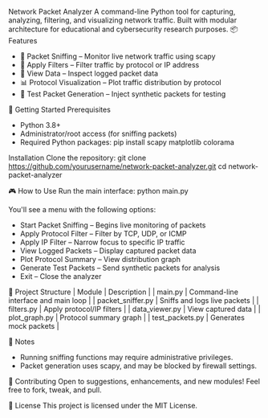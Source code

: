 Network Packet Analyzer
A command-line Python tool for capturing, analyzing, filtering, and visualizing network traffic. Built with modular architecture for educational and cybersecurity research purposes.
📦 Features
- 🎯 Packet Sniffing – Monitor live network traffic using scapy
- 🧪 Apply Filters – Filter traffic by protocol or IP address
- 📄 View Data – Inspect logged packet data
- 📊 Protocol Visualization – Plot traffic distribution by protocol
- 🧬 Test Packet Generation – Inject synthetic packets for testing

🚀 Getting Started
Prerequisites
- Python 3.8+
- Administrator/root access (for sniffing packets)
- Required Python packages:
pip install scapy matplotlib colorama


Installation
Clone the repository:
git clone https://github.com/yourusername/network-packet-analyzer.git
cd network-packet-analyzer



🎮 How to Use
Run the main interface:
python main.py


You'll see a menu with the following options:
- Start Packet Sniffing – Begins live monitoring of packets
- Apply Protocol Filter – Filter by TCP, UDP, or ICMP
- Apply IP Filter – Narrow focus to specific IP traffic
- View Logged Packets – Display captured packet data
- Plot Protocol Summary – View distribution graph
- Generate Test Packets – Send synthetic packets for analysis
- Exit – Close the analyzer

🧠 Project Structure
| Module | Description | 
| main.py | Command-line interface and main loop | 
| packet_sniffer.py | Sniffs and logs live packets | 
| filters.py | Apply protocol/IP filters | 
| data_viewer.py | View captured data | 
| plot_graph.py | Protocol summary graph | 
| test_packets.py | Generates mock packets | 



📌 Notes
- Running sniffing functions may require administrative privileges.
- Packet generation uses scapy, and may be blocked by firewall settings.

🤝 Contributing
Open to suggestions, enhancements, and new modules! Feel free to fork, tweak, and pull.

📜 License
This project is licensed under the MIT License.

